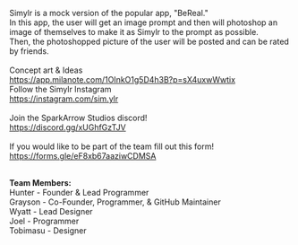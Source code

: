 Simylr is a mock version of the popular app, "BeReal."  
In this app, the user will get an image prompt and then will photoshop an image of themselves to make it as Simylr to the prompt as possible.  
Then, the photoshopped picture of the user will be posted and can be rated by friends.  
<br>
Concept art & Ideas  
https://app.milanote.com/1OInkO1g5D4h3B?p=sX4uxwWwtix
<br>
Follow the Simylr Instagram  
https://instagram.com/sim.ylr  
<br>
Join the SparkArrow Studios discord!  
https://discord.gg/xUGhfGzTJV  
<br>
If you would like to be part of the team fill out this form!  
https://forms.gle/eF8xb67aaziwCDMSA  
<br>

__Team Members:__  
Hunter - Founder & Lead Programmer  
Grayson - Co-Founder, Programmer, & GitHub Maintainer  
Wyatt - Lead Designer  
Joel - Programmer  
Tobimasu - Designer  
